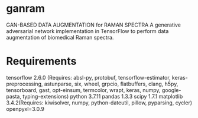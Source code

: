 # ganram
GAN-BASED DATA AUGMENTATION for RAMAN SPECTRA
A generative adversarial network implementation in TensorFlow to perform data augmentation of biomedical Raman spectra.

# Requirements
tensorflow 2.6.0 (Requires: absl-py, protobuf, tensorflow-estimator, keras-preprocessing, 
astunparse, six, wheel, grpcio, flatbuffers, clang, h5py, tensorboard, 
gast, opt-einsum, termcolor, wrapt, keras, numpy, google-pasta, typing-extensions)
python 3.7.11
pandas 1.3.3
scipy 1.7.1
matplotlib 3.4.2(Requires: kiwisolver, numpy, python-dateutil, pillow, pyparsing, cycler)
openpyxl=3.0.9
